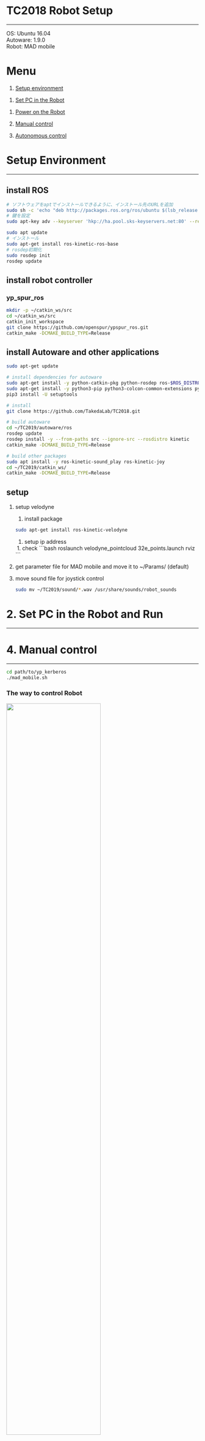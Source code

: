 TC2018 Robot Setup
===
---
OS: Ubuntu 16.04  
Autoware: 1.9.0  
Robot: MAD mobile

# Menu

1. [Setup environment](#setup)
<!-- 1. <a href="setup">Setup environment</a> -->

1. [Set PC in the Robot](#set_pc)
<!-- 1. <a href="set pc">Set PC in the Robot</a> -->

1. <a href="power on">Power on the Robot</a>

1. <a href="manual">Manual control</a>

1. <a href="autonomous">Autonomous control</a>


<a id="setup"></a>
# Setup Environment
---
## install ROS

```bash
# ソフトウェアをaptでインストールできるように、インストール先のURLを追加
sudo sh -c 'echo "deb http://packages.ros.org/ros/ubuntu $(lsb_release -sc) main" > /etc/apt/sources.list.d/ros-latest.list'
# 鍵を設定
sudo apt-key adv --keyserver 'hkp://ha.pool.sks-keyservers.net:80' --recv-key C1CF6E31E6BADE8868B172B4F42ED6FBAB17C654

sudo apt update
# インストール
sudo apt-get install ros-kinetic-ros-base
# rosdep初期化
sudo rosdep init
rosdep update
```

## install robot controller

### yp_spur_ros
```bash
mkdir -p ~/catkin_ws/src
cd ~/catkin_ws/src
catkin_init_workspace
git clone https://github.com/openspur/ypspur_ros.git
catkin_make -DCMAKE_BUILD_TYPE=Release
```
## install Autoware and other applications
```bash
sudo apt-get update

# install dependencies for autoware
sudo apt-get install -y python-catkin-pkg python-rosdep ros-$ROS_DISTRO-catkin gksu
sudo apt-get install -y python3-pip python3-colcon-common-extensions python3-setuptools python3-vcstool
pip3 install -U setuptools

# install
git clone https://github.com/TakedaLab/TC2018.git

# build autoware
cd ~/TC2019/autoware/ros
rosdep update
rosdep install -y --from-paths src --ignore-src --rosdistro kinetic
catkin_make -DCMAKE_BUILD_TYPE=Release

# build other packages
sudo apt install -y ros-kinetic-sound_play ros-kinetic-joy
cd ~/TC2019/catkin_ws/
catkin_make -DCMAKE_BUILD_TYPE=Release
```

## setup
1. setup velodyne
    1. install package
    ```bash
    sudo apt-get install ros-kinetic-velodyne
    ```
    1. setup ip address
    <image src="">
    1. check
    ```bash
    roslaunch velodyne_pointcloud 32e_points.launch
    rviz
    ```
1. get parameter file for MAD mobile and move it to ~/Params/ (default)

1. move sound file for joystick control

    ```bash
    sudo mv ~/TC2019/sound/*.wav /usr/share/sounds/robot_sounds
    ```


<a id="set_pc"></a>
# 2. Set PC in the Robot and Run
---

<a id="manual"></a>
# 4. Manual control
---
```bash
cd path/to/yp_kerberos
./mad_mobile.sh
```
### The way to control Robot

<image src="picture/joy.png" width=70%>

<a id="autonomous"></a>
# 5. Autonomous control
---
### Run Autoware
```bash
cd path/to/Autoware
./run
```

### Setup

<image src="picture/setup.png" width=50%>  

1. **Localizer**  
    Select localization sensor

2. **TF**  
    LiDAR position on the Robot

3. **Vehicle Model**  
    Default car model is set if you chose nothing.

### Map

<image src="picture/map.png" width=50%>  

1. **Point Cloud**  
    Path to point_cloud .pcd

2. **Vector Map**  
    If you use vector_map to set white line and traffic light on the map, input path to vector_map. If not, ignore this console.

3. **TF**  
    Path to tf file. (/path/to/autoware/ros/.config/tf/tf.launch)

### Sensing

<image src="picture/sensing.png" width=50%>  

1. **Velodyne VLP-16**  
    Input calibration setting file like   
    `/path/to/Autoware/ros/src/sensing/drivers/lidar/packages/velodyne/velodyne_pointcloud/params/VLP16db.yaml`

     <image src="picture/lidar_vlp16.png" width=50%>  


2. **voxel grid filter**  
    Creates a 3D voxel grid (think about a voxel grid as a set of tiny 3D boxes in space) over the input point cloud data. Then, in each voxel, all the points present will be approximated (i.e., downsampled) with their centroid.  

    <image src="picture/vox_grid_filter.png" width=50%>  

    + **leaf size [m]**  
        Voxel’s length of each side. The bigger this value is, the faster computer is. 0.2 is best value for outside. When you use inside, 0.1 is best.

    + **Measurement Range [m]**  
        Restrict the range of point cloud data. The smaller this value is, The faster computer is.
        Appropriate value is 50m

3. **ring_ground_filter**  
    Remove ground points not to be detected as objects. This filter is best choice compered to other filters. Out put data is broadcast to `/points_no_ground`.

    <image src="picture/ring_ground_filter.png" width=50%>  

### Computing

<image src="picture/computing.png" width=50%>  

1. **ndt_matching**

    <image src="picture/ndt.png" width=70%>  

    + **Error Thres**  

    + **Resolution**  
        It may good to have the same value with *leaf size*

    + **Step Size**  
        0.08 is the best value for this Robot’s speed!! This value is my secret spice to make ndt_maching stable ^o^.

    + **Transformation Epsilon**  

    + **Maximum iteration**  
        We need not tune this value. Iteration times is actually up to 12~20.

1. **lidar_euclidean_cluster_detect**  

    <image src="picture/lider_euclidean_cluster.png" width=50%>

    + **input_point_node**  
        If you use ground_filter, change input node from `/points_raw` to `/points_no_ground`

    + **keep_only_lanes_points**  
        Restrict detection range to alongside the road. This function reduce the nunber of detected obstacles and makes dp_planner work well.

    + **use_gpu**  
        *lidar_euclidean_cluster_detect* is heavy burden for computer. By distributing the calculation to GPU make computer work faster.

1. move robot to start point

1. run **way_planner**

    ```bash
    roslaunch way_planner way_planner.launch
    ```
    Select vector map.  
    If you use one which created in Hatem’s original map tool (which file extension is `.kml` ), check `KML` in **Map Source**.    
    If you use one which created in Autoware map tools, (which file extension is `.csv` ) ,check `Autoware` in **Map Source**.

1. set start point and goalpoint with Rviz (*initial pose*)

1. run **dp_planner**  

    ```bash
    roslaunch dp_planner dp_planner_outside2.launch
    ```

    + **Follow Distance [m]**  
    The distance to obstacles in front of the robot. The Robot follow obstacles keeping this distance.

    + **Avoiding Distance [m]**  
        If the distance to obstacles is this value, the robot will avoid the obstacles.

    + **Avoidance Limit [m]**  
        If the distance to obstacle is under this value, the robot will stop.

    + **Lateral Safety [m]**  
        Keep lateral distance from tf origin to obstacles.

        <image src="picture/lateral_safezone.png" width=50%>

    + **Longitudinal Safety [m]**  
        Keep longitudinal distance from tf origin to obstacles.

1. **pure_pursuit**

    <image src="picture/pure_pursuit.png" width=50%>

    + **Waypoint**  
        Run according to the speed described in the Waypoint.

    + **Dialog**  
        Run according to the speed set in the slider.

1. **twist_filter**

    <image src="picture/twist_filter.png" width=50%>

1. **vel_pose_connect**  

    <image src="picture/vel_pose_connect.png" width=50%>


## 7. Edit code for robot

1. **Run time manager**  
    Lower the minimum of the slider in *runtime_manager* (*dp_planner* [app])  to match the scale for the robot.  
    Change min and max value in
    `/path/to/Autoware/ros/src/util/packages/runtime_manager/scripts/computing.yaml`
    *ln 2480~*

2. **Obstacle Detection**  
    Change condition value in  
    `/path/to/Autoware/ros/src/computing/planning/motion/packages/dp_planner/nodes/RosHelpers.cpp` *ln 565~*

3. **Robot Motion**
    `/path/to/Autoware/ros/src/computing/planning/motion/packages/dp_planner/nodes/dp_planner_core.cpp`
